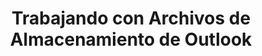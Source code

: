 ---
title: "Trabajando con Archivos de Almacenamiento de Outlook"
url: /es/net/working-with-outlook-storage-files/
weight: 40
type: docs
---